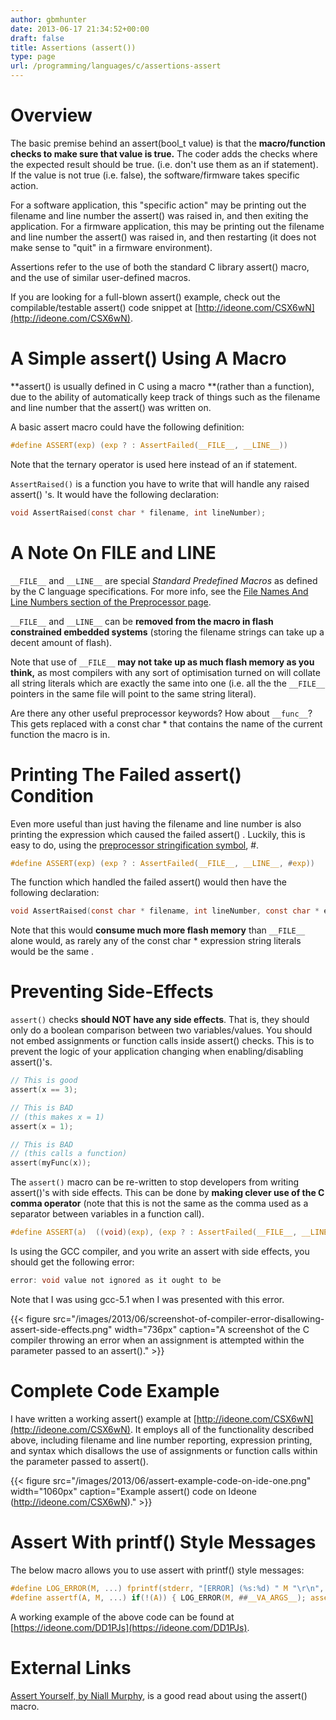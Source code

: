 ```yaml
---
author: gbmhunter
date: 2013-06-17 21:34:52+00:00
draft: false
title: Assertions (assert())
type: page
url: /programming/languages/c/assertions-assert
---
```


# Overview

The basic premise behind an assert(bool_t value) is that the **macro/function checks to make sure that value is true.** The coder adds the checks where the expected result should be true. (i.e. don't use them as an if statement).  If the value is not true (i.e. false), the software/firmware takes specific action.

For a software application, this "specific action" may be printing out the filename and line number the assert() was raised in, and then exiting the application. For a firmware application, this may be printing out the filename and line number the assert() was raised in, and then restarting (it does not make sense to "quit" in a firmware environment).

Assertions refer to the use of both the standard C library assert() macro, and the use of similar user-defined macros.

If you are looking for a full-blown assert() example, check out the compilable/testable assert() code snippet at [http://ideone.com/CSX6wN](http://ideone.com/CSX6wN).

# A Simple assert() Using A Macro

**assert() is usually defined in C using a macro **(rather than a function), due to the ability of automatically keep track of things such as the filename and line number that the assert() was written on.

A basic assert macro could have the following definition:

```c
#define ASSERT(exp) (exp ? : AssertFailed(__FILE__, __LINE__))
```    

Note that the ternary operator is used here instead of an if statement.

`AssertRaised()` is a function you have to write that will handle any raised assert() 's. It would have the following declaration:

```c   
void AssertRaised(const char * filename, int lineNumber); 
```

# A Note On __FILE__ and __LINE__

`__FILE__` and `__LINE__` are special _Standard Predefined Macros_ as defined by the C language specifications. For more info, see the [File Names And Line Numbers section of the Preprocessor page](/programming/languages/c/preprocessor#file-names-and-line-numbers).

`__FILE__` and `__LINE__` can be **removed from the macro in flash constrained embedded systems** (storing the filename strings can take up a decent amount of flash).

Note that use of `__FILE__` **may not take up as much flash memory as you think,** as most compilers with any sort of optimisation turned on will collate all string literals which are exactly the same into one (i.e. all the the `__FILE__` pointers in the same file will point to the same string literal).

Are there any other useful preprocessor keywords? How about `__func__`? This gets replaced with a const char * that contains the name of the current function the macro is in.

# Printing The Failed assert() Condition

Even more useful than just having the filename and line number is also printing the expression which caused the failed assert() . Luckily, this is easy to do, using the [preprocessor stringification symbol](/programming/languages/c/preprocessor#stringification), #.

```c    
#define ASSERT(exp) (exp ? : AssertFailed(__FILE__, __LINE__, #exp))
```

The function which handled the failed assert() would then have the following declaration:

```c    
void AssertRaised(const char * filename, int lineNumber, const char * expression);
```

Note that this would **consume much more flash memory** than `__FILE__` alone would, as rarely any of the const char * expression string literals would be the same .

# Preventing Side-Effects

`assert()` checks **should NOT have any side effects**. That is, they should only do a boolean comparison between two variables/values. You should not embed assignments or function calls inside assert() checks. This is to prevent the logic of your application changing when enabling/disabling assert()'s.

```c    
// This is good
assert(x == 3);

// This is BAD
// (this makes x = 1)
assert(x = 1);

// This is BAD
// (this calls a function)
assert(myFunc(x));
```

The `assert()` macro can be re-written to stop developers from writing assert()'s with side effects. This can be done by **making clever use of the C comma operator** (note that this is not the same as the comma used as a separator between variables in a function call).

```c    
#define ASSERT(a)  ((void)(exp), (exp ? : AssertFailed(__FILE__, __LINE__, #exp)))
```

Is using the GCC compiler, and you write an assert with side effects, you should get the following error:

```c    
error: void value not ignored as it ought to be
```

Note that I was using gcc-5.1 when I was presented with this error.

{{< figure src="/images/2013/06/screenshot-of-compiler-error-disallowing-assert-side-effects.png" width="736px" caption="A screenshot of the C compiler throwing an error when an assignment is attempted within the parameter passed to an assert()."  >}}

# Complete Code Example

I have written a working assert() example at [http://ideone.com/CSX6wN](http://ideone.com/CSX6wN). It employs all of the functionality described above, including filename and line number reporting, expression printing, and syntax which disallows the use of assignments or function calls within the parameter passed to assert().

{{< figure src="/images/2013/06/assert-example-code-on-ide-one.png" width="1060px" caption="Example assert() code on Ideone (http://ideone.com/CSX6wN)."  >}}

# Assert With printf() Style Messages

The below macro allows you to use assert with printf() style messages:

```c    
#define LOG_ERROR(M, ...) fprintf(stderr, "[ERROR] (%s:%d) " M "\r\n", __FILE__, __LINE__, ##__VA_ARGS__)
#define assertf(A, M, ...) if(!(A)) { LOG_ERROR(M, ##__VA_ARGS__); assert(A); }
```

A working example of the above code can  be found at [https://ideone.com/DD1PJs](https://ideone.com/DD1PJs).

# External Links

[Assert Yourself, by Niall Murphy](http://www.embedded.com/electronics-blogs/other/4023329/Assert-Yourself), is a good read about using the assert() macro.
